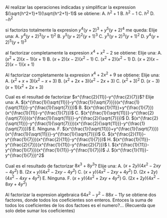 Al realizar las operaciones indicadas y simplificar la expression $(\sqrt{h^2+1}+1)(\sqrt{h^2+1}-1)$ se obtiene:
A.
$h^2+1$
B.
$h^2-1$
C.
$h^2$
D.
$-h^2$

si factorizo totalmente la expresion $y^4(y+2)^3+y^5(y+2)^4$ me queda:
Elije una:
A.
$y^4(y+2)^3(y+1)^2$
B.
$y^5(y+2)^2(y+1)^3$
C.
$y^5(y+2)^3(y+1)^2$
D.
$y^4(y+2)^5(y+1)^3$

al factorizar completamente la expresion $x^4+x^2-2$ se obtiene:
Elije una:
A.
$(x^2+2)(x-1)(x+1)$
B.
$(x+2)(x-2)(x^2-1)$
C.
$(x^2 + 2)(x^2-1)$
D.
$(x+2)(x-2)(x-1)(x+1)$

Al factorizar completamente la expresion $x^4+2x^2+9$ se obtiene:
Elije una:
A.
$(x^2+x+3)(x^2-x+3)$
B.
$(x^2+2x+3)(x^2-2x+3)$
C.
$(x^2+3)^2$
D.
$(x-3)(x+1)(x^2+2x+3)$

Cual es el resultad de factorizar $x^{\frac{2}{11}}-y^{\frac{2}{7}}$?
Elije una:
A.
$(x^{\frac{1}{\sqrt{11}}}-y^{\frac{1}{\sqrt{7}}})(x^{\frac{1}{\sqrt{11}}}-y^{\frac{1}{\sqrt{7}}})$
B.
$(x^{\frac{1}{11}}+y^{\frac{1}{7}})(x^{\frac{1}{11}}-y^{\frac{1}{7}})$
C.
$(x^{\frac{1}{\sqrt{11}}}-y^{\frac{2}{\sqrt{7}}})(x^{\frac{1}{\sqrt{11}}}-y^{\frac{2}{\sqrt{7}}})$
D.
$(x^{\frac{2}{\sqrt{11}}}-y^{\frac{1}{\sqrt{7}}})(x^{\frac{2}{\sqrt{11}}}-y^{\frac{1}{\sqrt{7}}})$
E.
Ninguna.
F.
$(x^{\frac{1}{\sqrt{11}}}+y^{\frac{1}{\sqrt{7}}})(x^{\frac{1}{\sqrt{11}}}-y^{\frac{1}{\sqrt{7}}})$
G.
$(x^{\frac{2}{11}}-y^{\frac{1}{7}})(x^{\frac{2}{11}}-y^{\frac{1}{7}})$
H.
$(x^{\frac{1}{11}}-y^{\frac{2}{7}})(x^{\frac{1}{11}}-y^{\frac{2}{7}})$
I.
$(x^{\frac{1}{11}}-y^{\frac{1}{7}})(x^{\frac{1}{11}}-y^{\frac{1}{7}})$
J.
$(x^{\frac{1}{11}}-y^{\frac{1}{7}})^2$

Cual es el resultado de factorizar $8x^3+8y^3$?
Elije una:
A.
$(x+2y)(4x^2-2xy-4y^2)$
B.
$(2x+y)(4x^2-2xy-4y^2)$
C.
$(x+y)(4x^2-2xy+4y^2)$
D.
$(2x+2y)(4x^2-4xy+4y^2)$
E.
Ninguna.
F.
$(x+y)(4x^2+2xy+4y^2)$
G.
$(2x+2y)(4x^2-8xy+4y^2)$

Al factorizar la expresion algebraica $64x^2-y^2-88x-11y$ se obtiene dos factores, donde todos los coeficientes son enteros. Entoces la suma de todos los coeficientes de los dos factoes es el numero?... (Recuerda que solo debe sumar los coeficientes)
